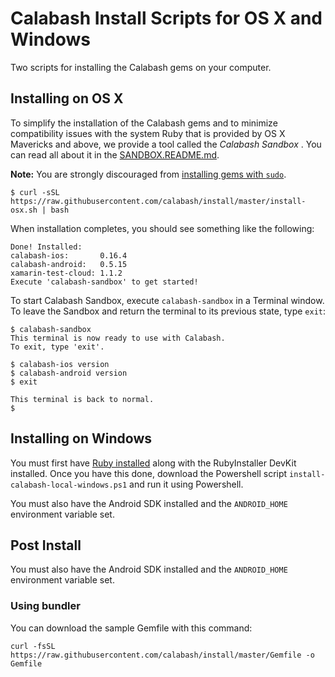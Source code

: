 # Calabash Install Scripts for OS X and Windows

Two scripts for installing the Calabash gems on your computer.

## Installing on OS X

To simplify the installation of the Calabash gems and to minimize compatibility issues with the system Ruby that is provided by OS X Mavericks and above, we provide a tool called the _Calabash Sandbox_ .  You can read all about it in the [SANDBOX.README.md](SANDBOX.README.md).


**Note:** You are strongly discouraged from [installing gems with `sudo`](https://github.com/calabash/calabash-ios/wiki/Best-Practice%3A--Never-install-gems-with-sudo).

```shell
$ curl -sSL https://raw.githubusercontent.com/calabash/install/master/install-osx.sh | bash
```

When installation completes, you should see something like the following:

```shell
Done! Installed:
calabash-ios:       0.16.4
calabash-android:   0.5.15
xamarin-test-cloud: 1.1.2
Execute 'calabash-sandbox' to get started!
```

To start Calabash Sandbox, execute `calabash-sandbox` in a Terminal window. To leave the Sandbox and return the terminal to its previous state, type `exit`:

```shell
$ calabash-sandbox
This terminal is now ready to use with Calabash.
To exit, type 'exit'.

$ calabash-ios version
$ calabash-android version
$ exit

This terminal is back to normal.
$
```


## Installing on Windows

You must first have [Ruby installed](http://rubyinstaller.org/) along with the
RubyInstaller DevKit installed. Once you have this done, download the Powershell
script `install-calabash-local-windows.ps1` and run it using Powershell.

You must also have the Android SDK installed and the `ANDROID_HOME` environment
variable set.

## Post Install

You must also have the Android SDK installed and the `ANDROID_HOME` environment
variable set.

### Using bundler

You can download the sample Gemfile with this command:

```
curl -fsSL https://raw.githubusercontent.com/calabash/install/master/Gemfile -o Gemfile
```
